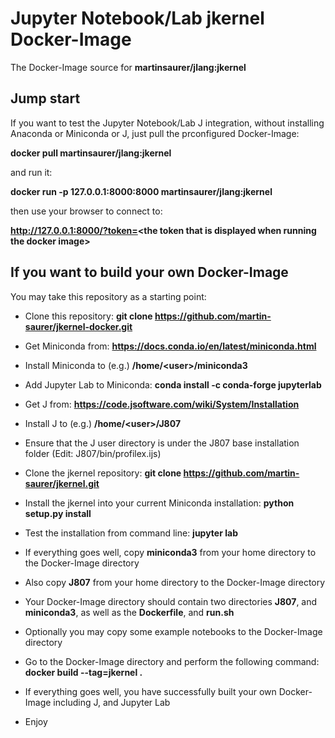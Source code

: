 # Jupyter Notebook/Lab jkernel Docker-Image

The Docker-Image source for **martinsaurer/jlang:jkernel**

## Jump start

If you want to test the Jupyter Notebook/Lab J integration, without installing Anaconda or Miniconda or J,
just pull the prconfigured Docker-Image:

**docker pull martinsaurer/jlang:jkernel**

and run it:

**docker run -p 127.0.0.1:8000:8000 martinsaurer/jlang:jkernel**

then use your browser to connect to:

**http://127.0.0.1:8000/?token=<the token that is displayed when running the docker image\>**

## If you want to build your own Docker-Image

You may take this repository as a starting point:

* Clone this repository: **git clone https://github.com/martin-saurer/jkernel-docker.git**

* Get Miniconda from: **https://docs.conda.io/en/latest/miniconda.html**

* Install Miniconda to (e.g.) **/home/<user\>/miniconda3**

* Add Jupyter Lab to Miniconda: **conda install -c conda-forge jupyterlab**

* Get J from: **https://code.jsoftware.com/wiki/System/Installation**

* Install J to (e.g.) **/home/<user\>/J807**

* Ensure that the J user directory is under the J807 base installation folder (Edit: J807/bin/profilex.ijs)

* Clone the jkernel repository: **git clone https://github.com/martin-saurer/jkernel.git**

* Install the jkernel into your current Miniconda installation: **python setup.py install**

* Test the installation from command line: **jupyter lab**

* If everything goes well, copy **miniconda3** from your home directory to the Docker-Image directory

* Also copy **J807** from your home directory to the Docker-Image directory

* Your Docker-Image directory should contain two directories **J807**, and **miniconda3**, as well as the **Dockerfile**, and **run.sh**

* Optionally you may copy some example notebooks to the Docker-Image directory

* Go to the Docker-Image directory and perform the following command: **docker build --tag=jkernel .**

* If everything goes well, you have successfully built your own Docker-Image including J, and Jupyter Lab

* Enjoy

